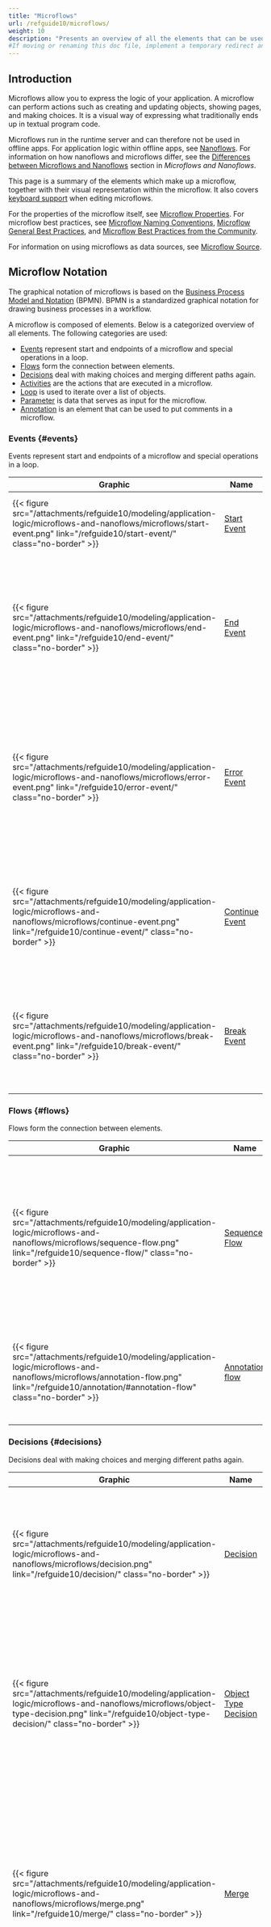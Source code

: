 ```yaml
---
title: "Microflows"
url: /refguide10/microflows/
weight: 10
description: "Presents an overview of all the elements that can be used in a microflow."
#If moving or renaming this doc file, implement a temporary redirect and let the respective team know they should update the URL in the product. See Mapping to Products for more details.
---
```


## Introduction

Microflows allow you to express the logic of your application. A microflow can perform actions such as creating and updating objects, showing pages, and making choices. It is a visual way of expressing what traditionally ends up in textual program code.

Microflows run in the runtime server and can therefore not be used in offline apps. For application logic within offline apps, see [Nanoflows](/refguide10/nanoflows/). For information on how nanoflows and microflows differ, see the [Differences between Microflows and Nanoflows](/refguide10/microflows-and-nanoflows/#differences) section in *Microflows and Nanoflows*.

This page is a summary of the elements which make up a microflow, together with their visual representation within the microflow. It also covers [keyboard support](#keyboard) when editing microflows.

For the properties of the microflow itself, see [Microflow Properties](/refguide10/microflow/). For microflow best practices, see [Microflow Naming Conventions](/refguide10/dev-best-practices/#microflow-naming-conventions), [Microflow General Best Practices](/refguide10/dev-best-practices/#microflow-dev-best-practices), and [Microflow Best Practices from the Community](/refguide10/community-best-practices-for-app-performance/#microflow-community-best-practices).

For information on using microflows as data sources, see [Microflow Source](/refguide10/microflow-source/).

## Microflow Notation

The graphical notation of microflows is based on the [Business Process Model and Notation](https://en.wikipedia.org/wiki/Business_Process_Model_and_Notation) (BPMN). BPMN is a standardized graphical notation for drawing business processes in a workflow.

A microflow is composed of elements. Below is a categorized overview of all elements. The following categories are used:

* [Events](#events) represent start and endpoints of a microflow and special operations in a loop.
* [Flows](#flows) form the connection between elements.
* [Decisions](#decisions) deal with making choices and merging different paths again.
* [Activities](#activities) are the actions that are executed in a microflow.
* [Loop](/refguide10/loop/) is used to iterate over a list of objects.
* [Parameter](#parameter) is data that serves as input for the microflow.
* [Annotation](#annotation) is an element that can be used to put comments in a microflow.

### Events {#events}

Events represent start and endpoints of a microflow and special operations in a loop.

| Graphic | Name | Description |
| --- | --- | --- |
| {{< figure src="/attachments/refguide10/modeling/application-logic/microflows-and-nanoflows/microflows/start-event.png" link="/refguide10/start-event/" class="no-border" >}} | [Start Event](/refguide10/start-event/) | A start event is the starting point of a microflow. A microflow can only have one start event. |
| {{< figure src="/attachments/refguide10/modeling/application-logic/microflows-and-nanoflows/microflows/end-event.png" link="/refguide10/end-event/" class="no-border" >}} | [End Event](/refguide10/end-event/) | An end event defines the location where a microflow stops.Depending on the return type of the microflow, in some cases a value must be specified. There can be more than one end event. |
| {{< figure src="/attachments/refguide10/modeling/application-logic/microflows-and-nanoflows/microflows/error-event.png" link="/refguide10/error-event/" class="no-border" >}} | [Error Event](/refguide10/error-event/) | An error event defines a location where a microflow stops and throws an error that occurred earlier. If you call a microflow, you may want to know whether any errors occurred within the microflow or not. |
| {{< figure src="/attachments/refguide10/modeling/application-logic/microflows-and-nanoflows/microflows/continue-event.png" link="/refguide10/continue-event/" class="no-border" >}} | [Continue Event](/refguide10/continue-event/) | A continue event is used to stop the current iteration of a loop and continue with the next iteration. Continue events can only be used inside a [Loop](/refguide10/loop/). |
| {{< figure src="/attachments/refguide10/modeling/application-logic/microflows-and-nanoflows/microflows/break-event.png" link="/refguide10/break-event/" class="no-border" >}} | [Break Event](/refguide10/break-event/) | A break event is used to stop iterating over a list of objects and continue with the rest of the flow after the loop. Break events can only be used inside a [Loop](/refguide10/loop/). |

### Flows {#flows}

Flows form the connection between elements.

| Graphic | Name | Description |
| --- | --- | --- |
| {{< figure src="/attachments/refguide10/modeling/application-logic/microflows-and-nanoflows/microflows/sequence-flow.png" link="/refguide10/sequence-flow/" class="no-border" >}} | [Sequence Flow](/refguide10/sequence-flow/) | A sequence flow is an arrow that links events, activities, decisions, and merges with each other. Together they define the order of execution within a microflow. |
| {{< figure src="/attachments/refguide10/modeling/application-logic/microflows-and-nanoflows/microflows/annotation-flow.png" link="/refguide10/annotation/#annotation-flow" class="no-border" >}} | [Annotation flow](/refguide10/annotation/#annotation-flow) | An annotation flow is a dashed line that is used to connect an [annotation](#annotation) to another element. |

### Decisions {#decisions}

Decisions deal with making choices and merging different paths again.

| Graphic | Name | Description |
| --- | --- | --- |
| {{< figure src="/attachments/refguide10/modeling/application-logic/microflows-and-nanoflows/microflows/decision.png" link="/refguide10/decision/" class="no-border" >}} | [Decision](/refguide10/decision/) | A decision makes a decision based on a condition and follows one and only one of the outgoing flows. There is no parallel execution in microflows. |
| {{< figure src="/attachments/refguide10/modeling/application-logic/microflows-and-nanoflows/microflows/object-type-decision.png" link="/refguide10/object-type-decision/" class="no-border" >}} | [Object Type Decision](/refguide10/object-type-decision/) | An object type decision is an element that makes a choice based on the [specialization](/refguide10/entities/) of the selected object. You can give the specialized object a name using a [cast object](/refguide10/cast-object/) activity. |
| {{< figure src="/attachments/refguide10/modeling/application-logic/microflows-and-nanoflows/microflows/merge.png" link="/refguide10/merge/" class="no-border" >}} | [Merge](/refguide10/merge/) | A merge is used to combine multiple sequence flows into one. If a choice is made in a microflow and afterwards some common work needs to be done, you can combine the two (or more) paths using a merge. |

### Activities {#activities}

[Activities](/refguide10/activities/) are the actions that are executed in a microflow:

{{< figure src="/attachments/refguide10/modeling/application-logic/microflows-and-nanoflows/microflows/activity.png" alt="Activity" width="150px" class="no-border" >}}

### Loop {#loop}

A [loop](/refguide10/loop/) is used to iterate over a list of objects:

{{< figure src="/attachments/refguide10/modeling/application-logic/microflows-and-nanoflows/microflows/loop.png" alt="Loop" class="no-border" >}}

For every object, the flow inside the loop is executed. A loop activity can contain all elements used in microflows, with the exception of start and end events. 

### Parameter {#parameter}

A [parameter](/refguide10/parameter/) is data that serves as input for a microflow. 

{{< figure src="/attachments/refguide10/modeling/application-logic/microflows-and-nanoflows/microflows/parameter.png" alt="Parameter" class="no-border" >}}

Parameters are filled at the location from where the microflow is triggered.

### Annotation {#annotation}

An [annotation](/refguide10/annotation/) is an element that can be used to put comments in a microflow:

{{< figure src="/attachments/refguide10/modeling/application-logic/microflows-and-nanoflows/microflows/annotation.png" alt="Annotation" class="no-border" >}}

### Item Usages

Studio Pro visualizes which items are used by the selected element (or elements). It does this by showing the used items in white text on a blue background. Conversely, elements that use the item (or items) returned by the selected element (or elements) are marked with the word 'Usage' in white text on a green background.

In the example below, the parameter **AccountPasswordData** is highlighted because it is used in the selected activity (**Retrieve Account**). And the activity **Save password** has a **Usage** label because it uses the object returned by **Retrieve Account**.

{{< figure src="/attachments/refguide10/modeling/application-logic/microflows-and-nanoflows/microflows/microflow-nanoflow-example.png" class="no-border" >}}

## Keyboard Support {#keyboard}

For an overview of the shortcut keys that are supported in the microflow editor, see the [Microflow, Nanoflow, and Rule Editor Shortcut Keys](/refguide10/keyboard-shortcuts/#logic-editor-keyboard-support) section in *Keyboard Shortcuts*.

## Microflow Debugging

If you want to see what happens while a microflow is executing, you can use the microflow debugger. See the following how-tos:

* [Debugging Microflows and Nanoflows](/refguide10/debug-microflows-and-nanoflows/)
* [Debugging Microflows Remotely](/refguide10/debug-microflows-remotely/)

## Converting a Microflow to a Nanoflow {#convert-to-nanoflow}

In Studio Pro 10.19 and below, you can use the **Convert to nanoflow** functionality to create a new nanoflow based on the original microflow. There are two ways to find this option:

* Right-click anywhere in the microflow editor and click **Convert to nanoflow**. 
* Alternatively, in the **App Explorer**, right-click on the name of the microflow you want to convert, and click **Convert to nanoflow**.

{{< figure src="/attachments/refguide10/modeling/application-logic/microflows-and-nanoflows/microflows/convert-to-nanoflow.PNG" alt="Convert to nanoflow" width="550px" class="no-border" >}}

Afterwards, a new nanoflow is created and added to the same directory, and you can get consistency errors if there are actions that are not supported by nanoflows.

Starting from Studio Pro 10.20, there are two options available:

* **Duplicate as nanoflow**: This option creates a new nanoflow based on the original microflow. This works the same as the **Convert to nanoflow** functionality in Studio Pro 10.19 and below.
* **Convert to nanoflow**: This option removes the original microflow and replaces it with a new nanoflow. All possible usages throughout your app are updated and any non-replaceable usages remain as they are. When some usages cannot be replaced because they are not allowing nanoflows, a warning dialog appears. See below as an example:

    {{< figure src="/attachments/refguide10/modeling/application-logic/microflows-and-nanoflows/microflows/warning-dialog.png" alt="Conversion warning dialog" width="550px" >}}

    In the warning dialog, you have the following options:

    * **Convert**: The original microflow is removed, only replaceable usages are updated, and any non-replaceable usages remain as they are.
    * **Find usages**: Stops the conversion and finds usages of the original microflow.
    * **Cancel**: The conversion is cancelled and no changes are made.

## Canvas Interaction {#canvas-interaction}

In the microflow editor from Studio Pro 10.6, you can use common patterns like unlimited canvas, enhanced zoom and scroll, and a snap-to-flow to make new activities from the toolbox and toolbar always well aligned in your flow. 

## Exporting a Microflow to an Image {#export-microflow}

To export a microflow to an image, navigate to the [File menu](/refguide10/file-menu/) in the Studio Pro top bar, and click **File** > **Export as image**.

This opens an **Export to image** dialog box allowing you to choose a name and location for the exported image. After clicking **Save**, the **Export microflow model to image** dialog box is opened, where you can change parameters for your image export such as a transparent or opaque background and a relative size of the exported image by selecting a zoom level:

{{< figure src="/attachments/refguide10/modeling/application-logic/microflows-and-nanoflows/microflows/export-microflow-to-image.png" alt="Export microflow to image prompt" width="400" >}}

The current document is exported as an image in the .png format.
